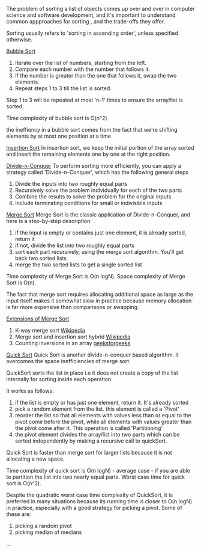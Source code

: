 The problem of sorting a list of objects comes up over and over in computer science and software development, and it's important to understand common appproaches for sorting , and the trade-offs they offer. 

Sorting usually refers to  'sorting in ascending order', unless specified otherwise.

<u>Bubble Sort</u>
1. Iterate over the list of numbers, starting from the left.
2. Compare each number with the number that follows it.
3. If the number is greater than the one that follows it, swap the two elements.
4. Repeat steps 1 to 3 till the list is sorted.

Step 1 to 3 will be repeated at most 'n-1' times to ensure the array/list is sorted.

Time complexity of bubble sort is O(n^2)

the ineffiency in a bubble sort comes from the fact that we're shifting elements by at most one position at a time

<u>Insertion Sort</u>
In insertion sort, we keep the initial portion of the array sorted and insert the remaining elements one by one at the right position.

<u>Divide-n-Conquer</u>
To perform sorting more efficiently, you can apply a strategy called 'Divide-n-Conquer', which has the following general steps
1. Divide the inputs into two roughly equal parts
2. Recursively solve the problem individually for each of the two parts
3. Combine the results to solve the problem for the original inputs 
4. Include terminating conditions for small or indivisible inputs

<u>Merge Sort</u>
Merge Sort is the classic application of Divide-n-Conquer, and here is a step-by-step description
1. if the input is empty or contains just one element, it is already sorted, return it
2. if not, divide the list into two roughly equal parts
3. sort each part recursively, using the merge sort algorithm. You'll get back two sorted lists
4. merge the two sorted lists to get a single sorted list

Time complexity of Merge Sort is O(n logN).
Space complexity of Merge Sort is O(n).

The fact that merge sort requires allocating additional space as large as the input itself makes it somewhat slow in practice because memory allocation is far more expensive than comparisons or swapping.

<u>Extensions of Merge Sort</u>
1. K-way merge sort [Wikipedia](https://en.wikipedia.org/wiki/K-way_merge_algorithm)
2. Merge sort and insertion sort hybrid [Wikipedia](https://en.wikipedia.org/wiki/Timsort)
3. Counting inversions in an array [geeksforgeeks](https://www.geeksforgeeks.org/counting-inversions/)

<u>Quick Sort</u>
Quick Sort is another divide-n-conquer based algorithm. It overcomes the space inefficiencies of merge sort.

QuickSort sorts the list in place i.e it does not create a copy of the list internally for sorting inside each operation

It works as follows:
1. if the list is empty or has just one element, return it. It's already sorted
2. pick a random element from the list. this element is called a 'Pivot'
3. reorder the list so that all elements with values less than or equal to the pivot come before the pivot, while all elements with values greater than the pivot come after it. This operation is called 'Partitioning'
4. the pivot element divides the array/list into two parts which can be sorted independently by making a recursive call to quickSort.

Quick Sort is faster than merge sort for larger lists because it is not allocating a new space.

Time complexity of quick sort is O(n logN) - average case - if you are able to partition the list into two nearly equal parts. 
Worst case time for quick sort is O(n^2).

Despite the quadratic worst case time complexity of QuickSort, it is preferred in many situations because its running time is closer to O(n logN) in practice, especially with a good strategy for picking a pivot. Some of these are:
1. picking a random pivot
2. picking median of medians

...

